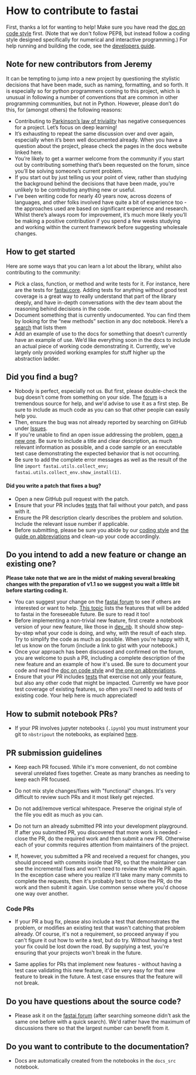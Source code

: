 # How to contribute to fastai

First, thanks a lot for wanting to help! Make sure you have read the [doc on code style](
https://docs.fast.ai/dev/style.html) first. (Note that we don't follow PEP8, but instead follow a coding style designed specifically for numerical and interactive programming.) For help running and building the code, see the [developers guide](https://docs.fast.ai/dev/develop.html).

## Note for new contributors from Jeremy

It can be tempting to jump into a new project by questioning the stylistic decisions that have been made, such as naming, formatting, and so forth. It is especially so for python programmers coming to this project, which is unusual in following a number of conventions that are common in other programming communities, but not in Python. However, please don’t do this, for (amongst others) the following reasons:

- Contributing to [Parkinson’s law of triviality](https://www.wikiwand.com/en/Law_of_triviality) has negative consequences for a project. Let’s focus on deep learning!
- It’s exhausting to repeat the same discussion over and over again, especially when it’s been well documented already. When you have a question about the project, please check the pages in the docs website linked here.
- You’re likely to get a warmer welcome from the community if you start out by contributing something that’s been requested on the forum, since you’ll be solving someone’s current problem.
- If you start out by just telling us your point of view, rather than studying the background behind the decisions that have been made, you’re unlikely to be contributing anything new or useful.
- I’ve been writing code for nearly 40 years now, across dozens of languages, and other folks involved have quite a bit of experience too - the approaches used are based on significant experience and research. Whilst there’s always room for improvement, it’s much more likely you’ll be making a positive contribution if you spend a few weeks studying and working within the current framework before suggesting wholesale changes.

## How to get started

Here are some ways that you can learn a lot about the library, whilst also contributing to the community:

- Pick a class, function, or method and write tests for it. For instance, here are the tests for [fastai.core](https://github.com/fastai/fastai/blob/master/tests/test_core.py). Adding tests for anything without good test coverage is a great way to really understand that part of the library deeply, and have in-depth conversations with the dev team about the reasoning behind decisions in the code.
- Document something that is currently undocumented. You can find them by looking for the “new methods” section in any doc notebook. Here’s a [search](https://github.com/fastai/fastai/search?q=%22new+methods%22&unscoped_q=%22new+methods%22) that lists them
- Add an example of use to the docs for something that doesn’t currently have an example of use. We’d like everything soon in the docs to include an actual piece of working code demonstrating it. Currently, we’ve largely only provided working examples for stuff higher up the abstraction ladder.

## Did you find a bug?

* Nobody is perfect, especially not us. But first, please double-check the bug doesn't come from something on your side. The [forum](http://forums.fast.ai/) is a tremendous source for help, and we'd advise to use it as a first step. Be sure to include as much code as you can so that other people can easily help you.
* Then, ensure the bug was not already reported by searching on GitHub under [Issues](https://github.com/fastai/fastai/issues).
* If you're unable to find an open issue addressing the problem, [open a new one](https://github.com/fastai/fastai/issues/new). Be sure to include a title and clear description, as much relevant information as possible, and a code sample or an executable test case demonstrating the expected behavior that is not occurring.
* Be sure to add the complete error messages as well as the result of the line `import fastai.utils.collect_env; fastai.utils.collect_env.show_install(1)`.

#### Did you write a patch that fixes a bug?

* Open a new GitHub pull request with the patch.
* Ensure that your PR includes [tests](https://docs.fast.ai/dev/test.html) that fail without your patch, and pass with it.
* Ensure the PR description clearly describes the problem and solution. Include the relevant issue number if applicable.
* Before submitting, please be sure you abide by our [coding style](https://docs.fast.ai/dev/style.html) and [the guide on abbreviations](https://docs.fast.ai/dev/abbr.html) and clean-up your code accordingly.

## Do you intend to add a new feature or change an existing one?

**Please take note that we are in the midst of making several breaking changes with the preparation of v1.1 so we suggest you wait a little bit before starting coding it.**

* You can suggest your change on the [fastai forum](http://forums.fast.ai/) to see if others are interested or want to help. [This topic](http://forums.fast.ai/t/fastai-v1-adding-features/23041/8) lists the features that will be added to fastai in the foreseeable future. Be sure to read it too!
* Before implementing a non-trivial new feature, first create a notebook version of your new feature, like those in [dev_nb](https://github.com/fastai/fastai_docs/tree/master/dev_nb). It should show step-by-step what your code is doing, and why, with the result of each step. Try to simplify the code as much as possible. When you're happy with it, let us know on the forum (include a link to gist with your notebook.)
* Once your approach has been discussed and confirmed on the forum, you are welcome to push a PR, including a complete description of the new feature and an example of how it's used. Be sure to document your code and read the [doc on code style](https://docs.fast.ai/dev/style.html) and [the one on abbreviations](https://docs.fast.ai/dev/abbr.html).
* Ensure that your PR includes [tests](https://docs.fast.ai/dev/test.html) that exercise not only your feature, but also any other code that might be impacted. Currently we have poor test coverage of existing features, so often you'll need to add tests of existing code. Your help here is much appreciated!

## How to submit notebook PRs?

* If your PR involves jupyter notebooks (`.ipynb`) you must instrument your git to `nbstripout` the notebooks, as explained [here](https://docs.fast.ai/dev/develop.html#stripping-out-jupyter-notebooks).


## PR submission guidelines

* Keep each PR focused. While it's more convenient, do not combine several unrelated fixes together. Create as many branches as needing to keep each PR focused.

* Do not mix style changes/fixes with "functional" changes. It's very difficult to review such PRs and it most likely get rejected.

* Do not add/remove vertical whitespace. Preserve the original style of the file you edit as much as you can.

* Do not turn an already submitted PR into your development playground. If after you submitted PR, you discovered that more work is needed - close the PR, do the required work and then submit a new PR. Otherwise each of your commits requires attention from maintainers of the project.

* If, however, you submitted a PR and received a request for changes, you should proceed with commits inside that PR, so that the maintainer can see the incremental fixes and won't need to review the whole PR again. In the exception case where you realize it'll take many many commits to complete the requests, then it's probably best to close the PR, do the work and then submit it again. Use common sense where you'd choose one way over another.


### Code PRs

* If your PR a bug fix, please also include a test that demonstrates the problem, or modifies an existing test that wasn't catching that problem already. Of course, it's not a requirement, so proceed anyway if you can't figure it out how to write a test, but do try. Without having a test your fix could be lost down the road. By supplying a test, you're ensuring that your projects won't break in the future.

* Same applies for PRs that implement new features - without having a test case validating this new feature, it'd be very easy for that new feature to break in the future. A test case ensures that the feature will not break.


## Do you have questions about the source code?

* Please ask it on the [fastai forum](http://forums.fast.ai/) (after searching someone didn't ask the same one before with a quick search). We'd rather have the maximum of discussions there so that the largest number can benefit from it.

## Do you want to contribute to the documentation?

* Docs are automatically created from the notebooks in the `docs_src` notebook.

